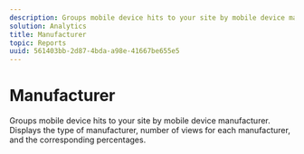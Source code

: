 ```yaml
---
description: Groups mobile device hits to your site by mobile device manufacturer. Displays the type of manufacturer, number of views for each manufacturer, and the corresponding percentages.
solution: Analytics
title: Manufacturer
topic: Reports
uuid: 561403bb-2d87-4bda-a98e-41667be655e5
---
```


# Manufacturer

Groups mobile device hits to your site by mobile device manufacturer. Displays the type of manufacturer, number of views for each manufacturer, and the corresponding percentages.


